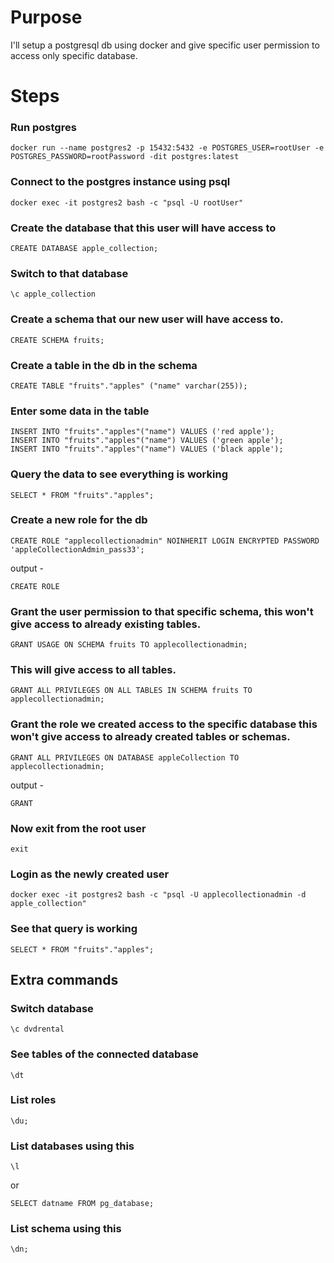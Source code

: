 # Purpose
I'll setup a postgresql db using docker and give specific user permission to access only specific database.

# Steps

### Run postgres
```
docker run --name postgres2 -p 15432:5432 -e POSTGRES_USER=rootUser -e POSTGRES_PASSWORD=rootPassword -dit postgres:latest
```

### Connect to the postgres instance using psql
```
docker exec -it postgres2 bash -c "psql -U rootUser"
```

### Create the database that this user will have access to
```
CREATE DATABASE apple_collection;
```

### Switch to that database
```
\c apple_collection
```
### Create a schema that our new user will have access to.
```
CREATE SCHEMA fruits;
```

### Create a table in the db in the schema
```
CREATE TABLE "fruits"."apples" ("name" varchar(255));
```

### Enter some data in the table
```
INSERT INTO "fruits"."apples"("name") VALUES ('red apple');
INSERT INTO "fruits"."apples"("name") VALUES ('green apple');
INSERT INTO "fruits"."apples"("name") VALUES ('black apple');
```

### Query the data to see everything is working
```
SELECT * FROM "fruits"."apples";
```

### Create a new role for the db
```
CREATE ROLE "applecollectionadmin" NOINHERIT LOGIN ENCRYPTED PASSWORD 'appleCollectionAdmin_pass33';
```
output -
```
CREATE ROLE
```

### Grant the user permission to that specific schema, this won't give access to already existing tables. 
```
GRANT USAGE ON SCHEMA fruits TO applecollectionadmin;
```

### This will give access to all tables.
```
GRANT ALL PRIVILEGES ON ALL TABLES IN SCHEMA fruits TO applecollectionadmin;
```

### Grant the role we created access to the specific database this won't give access to already created tables or schemas.
```
GRANT ALL PRIVILEGES ON DATABASE appleCollection TO applecollectionadmin;
```
output -
```
GRANT
```

### Now exit from the root user
```
exit
```

### Login as the newly created user
```
docker exec -it postgres2 bash -c "psql -U applecollectionadmin -d apple_collection"
```
### See that query is working
```
SELECT * FROM "fruits"."apples";
```



## Extra commands

### Switch database
```
\c dvdrental
```

### See tables of the connected database
```
\dt
```

### List roles
```
\du;
```

### List databases using this
```
\l
```
or
```
SELECT datname FROM pg_database;
```

### List schema using this
```
\dn;
```
